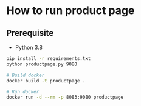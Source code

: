 # How to run product page

## Prerequisite

* Python 3.8

```bash
pip install -r requirements.txt
python productpage.py 9080
```

```bash
# Build docker 
docker build -t productpage .

# Run docker
docker run -d --rm -p 8083:9080 productpage
```

